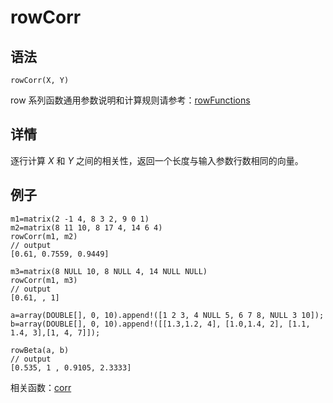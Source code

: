 # rowCorr

## 语法

`rowCorr(X, Y)`

row 系列函数通用参数说明和计算规则请参考：[rowFunctions](../themes/rowFunctions.md)

## 详情

逐行计算 *X* 和 *Y* 之间的相关性，返回一个长度与输入参数行数相同的向量。

## 例子

```
m1=matrix(2 -1 4, 8 3 2, 9 0 1)
m2=matrix(8 11 10, 8 17 4, 14 6 4)
rowCorr(m1, m2)
// output
[0.61, 0.7559, 0.9449]

m3=matrix(8 NULL 10, 8 NULL 4, 14 NULL NULL)
rowCorr(m1, m3)
// output
[0.61, , 1]

a=array(DOUBLE[], 0, 10).append!([1 2 3, 4 NULL 5, 6 7 8, NULL 3 10]);
b=array(DOUBLE[], 0, 10).append!([[1.3,1.2, 4], [1.0,1.4, 2], [1.1, 1.4, 3],[1, 4, 7]]);

rowBeta(a, b)
// output
[0.535, 1 , 0.9105, 2.3333]
```

相关函数：[corr](../c/corr.md)

